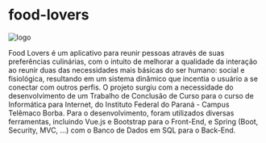 # food-lovers
![logo](https://user-images.githubusercontent.com/25929469/33521147-14ac2994-d7b1-11e7-91b1-7af6a4013e95.png)

Food Lovers é um aplicativo para reunir pessoas através de suas preferências culinárias, com o intuito de melhorar a qualidade da interação ao reunir duas das necessidades mais básicas do ser humano: social e fisiológica, resultando em um sistema dinâmico que incentia o usuário a se conectar com outros perfis. 
O projeto surgiu com a necessidade do desenvolvimento de um Trabalho de Conclusão de Curso para o curso de Informática para Internet, do Instituto Federal do Paraná - Campus Telêmaco Borba. Para o desenvolvimento, foram utilizados diversas ferramentas, incluindo Vue.js e Bootstrap para o Front-End, e Spring (Boot, Security, MVC, ...) com o Banco de Dados em SQL para o Back-End.

